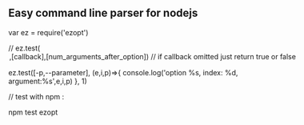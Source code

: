 Easy command line parser for nodejs
-----------------------------------

var ez = require('ezopt')

// ez.test(<option>,[callback],[num_arguments_after_option])
// if callback omitted just return true or false

ez.test([-p,--parameter], (e,i,p)=>{ console.log('option %s, index: %d, argument:%s',e,i,p) }, 1)

// test with npm :

npm test ezopt